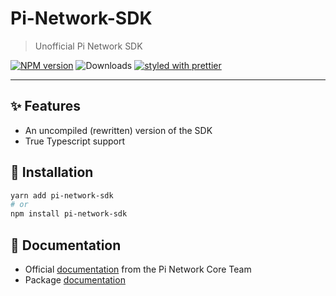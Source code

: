 # Pi-Network-SDK

> Unofficial Pi Network SDK

[![NPM version](https://img.shields.io/npm/v/pi-network-sdk.svg)](https://www.npmjs.com/package/pi-network-sdk)
![Downloads](https://img.shields.io/npm/dm/pi-network-sdk.svg)
[![styled with prettier](https://img.shields.io/badge/styled_with-prettier-ff69b4.svg)](https://github.com/prettier/prettier)

---

## ✨ Features

- An uncompiled (rewritten) version of the SDK
- True Typescript support

## 🔧 Installation

```sh
yarn add pi-network-sdk
# or
npm install pi-network-sdk
```

## 📖 Documentation

- Official [documentation](https://developers.minepi.com/doc/javascript) from the Pi Network Core Team
- Package [documentation](https://enderdragonneau.github.io/Pi-Network-SDK/)
